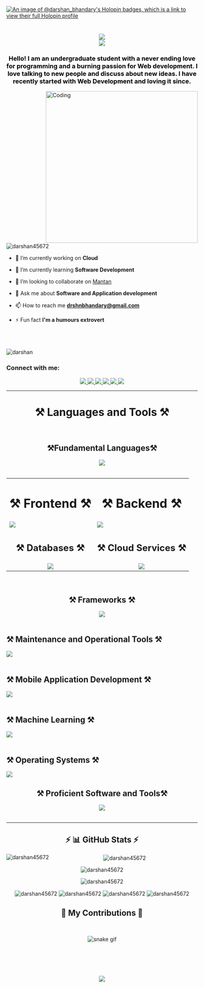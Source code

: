 [![An image of @darshan_bhandary's Holopin badges, which is a link to view their full Holopin profile](https://holopin.me/darshan_bhandary)]([https://holopin.io/@darshan_bhandary](https://www.holopin.io/@darshan_bhandary#badges))

<h1 align="center">
    <img src="https://readme-typing-svg.herokuapp.com/?font=Righteous&size=35&center=true&vCenter=true&width=500&height=70&duration=3000&lines=Hi+There!+👋;" /> <br>
    <img src="https://readme-typing-svg.herokuapp.com/?font=Righteous&size=35&center=true&vCenter=true&width=500&height=70&duration=3000&lines=I'm+Darshan+Bhandary!;" />
</h1>

<h3 align="center" style="color:black;">Hello! I am an undergraduate student with a never ending love for programming and a burning passion for Web development. I love talking to new people and discuss about new ideas. I have recently started with Web Development and loving it since.</h3>
<img align="right"alt="Coding"width="400" src="https://cdn.dribbble.com/users/1162077/screenshots/3848914/programmer.gif">

<p align="left"> <img src="https://komarev.com/ghpvc/?username=darshan45672&label=Profile%20views&color=0e75b6&style=flat" alt="darshan45672" /> </p>

- 🔭 I’m currently working on **Cloud**

- 🌱 I’m currently learning **Software Development**

- 👯 I’m looking to collaborate on [Mantan](https://github.com/darshan45672/mantan)

- 💬 Ask me about **Software and Application development**

- 📫 How to reach me **drshnbhandary@gmail.com**

- ⚡ Fun fact **I'm a humours extrovert**
<br>

<p align="left"><br><img src="https://github-profile-trophy.vercel.app/?username=darshan45672" alt="darshan" /></p>

<h3 align="left">Connect with me:</h3>
<div align="center"> 
  <a href="mailto:drshnbhandary@gmail.com">
    <img src="https://skillicons.dev/icons?i=gmail" />
  </a>
  <a href="https://www.linkedin.com/in/darshan-bhandary-b8691a249/" target="_blank">
    <img src="https://skillicons.dev/icons?i=linkedin" target="_blank" />
  </a>
  <a href="https://twitter.com/darshan_bhandry" target="_blank">
     <img src="https://skillicons.dev/icons?i=twitter" target="_blank" /> <!-- sqlite, safari, google-chrome are other good icon options -->
  </a>
  <a href="https://www.instagram.com/mr_dare_striker/" target="_blank">
     <img src="https://skillicons.dev/icons?i=instagram" target="_blank" /> <!-- sqlite, safari, google-chrome are other good icon options -->
  </a>
  <a href="https://discord.com/channels/@darshan_bhandary" target="_blank">
     <img src="https://skillicons.dev/icons?i=discord" target="_blank" /> <!-- sqlite, safari, google-chrome are other good icon options -->
  </a>
  <a href="https://darshan-bhandary.vercel.app/" target="_blank">
     <img src="https://skillicons.dev/icons?i=webpack" target="_blank" /> <!-- sqlite, safari, google-chrome are other good icon options -->
  </a>
</div>

 <hr/>
<h1 align="center">⚒️ Languages and Tools ⚒️</h1>
<br/>
<div align="center">
    <h2 align="center">⚒️Fundamental Languages⚒️</h2>
    <img src="https://skillicons.dev/icons?i=php,js,ts,py,java,cpp,c,cs,ruby,r" /> <br/><br/>
    <table>
      <tr>
        <td align="center">
          <h1 align="center">⚒️ Frontend ⚒️</h1>
        </td>
        <td align="center">
          <h1 align="center">⚒️ Backend ⚒️</h1>
        </td>
      </tr>
        <tr>
            <td>
            <img src="https://skillicons.dev/icons?i=html,htmx,css,javascript,bootstrap,tailwind,astro,nextjs,wordpress,vite,react,redux,vue,threejs,jquery,materialui,nuxtjs,p5js,electron,flask,alpinejs,angular&perline=11" /><br/>
            </td>
            <td>
                <img src="https://skillicons.dev/icons?i=laravel,php,javascript,babel,nodejs,express,jenkins,jest,nestjs,graphql,py,django" /> <br/>
            </td>
        </tr>
        <tr>
            <td>
    <h2 align="center">⚒️ Databases ⚒️</h2>
            </td>
            <td>
    <h2 align="center">⚒️ Cloud Services ⚒️</h2>
            </td>
        </tr>
        <tr>
            <td><div align="center">
    <img align="center" src="https://skillicons.dev/icons?i=mysql,postgresql,sqlite,mongodb,appwrite" /> <br/>
            </div>
            </td>
            <td>
                <div align="center">
    <img align="center" src="https://skillicons.dev/icons?i=aws,azure,firebase,netlify,vercel,gcp" /> <br/>
                </div>
            </td>
        </tr>
    </table><br/>
    <h2 align="center">⚒️ Frameworks ⚒️</h2>
    <img align="center" src="https://skillicons.dev/icons?i=laravel,nextjs,astro,django,symfony,vuejs,nestjs,nuxtjs" /> <br/><br/>
</div>
    <h2 align="left">⚒️ Maintenance and Operational Tools ⚒️</h2>
    <img align="left" src="https://skillicons.dev/icons?i=docker,github,githubactions,grafana,nginx,sentry,kubernetes" ><br/><br/>
    <h2 align="left">⚒️ Mobile Application Development ⚒️</h2>
    <img align="left" src="https://skillicons.dev/icons?i=dart,flutter,firebase,react,kotlin,java,javascript,tailwind" ><br/><br/>
    <h2 align="left">⚒️ Machine Learning ⚒️</h2>
    <img align="left" src="https://skillicons.dev/icons?i=anaconda,azure,py,django,pytorch,tensorflow,opencv" ><br/><br/>
    <h2 align="left">⚒️ Operating Systems ⚒️</h2>
    <img align="center" src="https://skillicons.dev/icons?i=windows,ubuntu,debian,kali&perline=14" /> <br/>
    <div align="center">
    <h2 align="center">⚒️ Proficient Software and Tools⚒️</h2>
    <img src="https://skillicons.dev/icons?i=androidstudio,arduino,atom,au,bash,bitbucket,blender,codepen,deno,dotnet,eclipse,figma,git,heroku,ai,latex,md,matlab,npm,ps,postman,powershell,rabbitmq,replit,sass,styledcomponents,selenium,terraform,vscode,webflow" /> <br/>
    </div>
        
<br/>
<hr/>
<h2 align="center">⚡ 📊 GitHub Stats ⚡</h2>
<div align="center">
  <p><img align="left" src="https://github-readme-stats.vercel.app/api/top-langs?username=darshan45672&show_icons=true&locale=en&layout=compact" alt="darshan45672" />&nbsp;<img align="center" src="https://github-readme-stats.vercel.app/api?username=darshan45672&show_icons=true&locale=en" alt="darshan45672" /></p>
  <p><img align="center" src="https://github-readme-streak-stats.herokuapp.com/?user=darshan45672&" alt="darshan45672" /></p>
<p><img align="center" src="https://github-profile-summary-cards.vercel.app/api/cards/profile-details?username=darshan45672&theme=github_dark" alt="darshan45672" /></p>
<p><img align="center" src="http://github-profile-summary-cards.vercel.app/api/cards/repos-per-language?username=darshan45672&theme=github_dark" alt="darshan45672" />
    <img align="center" src="http://github-profile-summary-cards.vercel.app/api/cards/most-commit-language?username=darshan45672&theme=github_dark" alt="darshan45672" />
    <img align="center" src="http://github-profile-summary-cards.vercel.app/api/cards/stats?username=darshan45672&theme=github_dark" alt="darshan45672" />
    <img align="center" src="http://github-profile-summary-cards.vercel.app/api/cards/productive-time?username=darshan45672&theme=github_dark&utcOffset=8" alt="darshan45672" />
</p>
</div>

<div align="center">
  <h2>🐍 My Contributions 🐍</h2>
  <br>
    
  ![snake gif](https://github.com/darshan45672/darshan45672/blob/output/github-contribution-grid-snake.svg)
  
  <br/><br/><br/>
</div>

<h3 align="center">
    <img src="https://readme-typing-svg.herokuapp.com/?font=Righteous&size=35&center=true&vCenter=true&width=500&height=70&duration=3000&lines=Thanks+for+visiting!✌️;" /> <br>
</h3>

